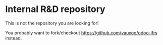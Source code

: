 Internal R&D repository
=======================
 
This is not the repository you are looking for!
 
You probably want to fork/checkout https://github.com/vauxoo/odoo-ifrs instead.
